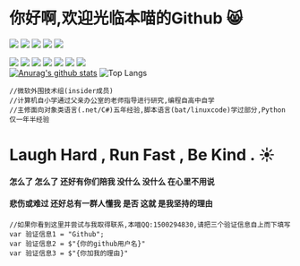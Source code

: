 # 你好啊,欢迎光临本喵的Github :smile_cat:


[![](https://img.shields.io/badge/Windows-10-green)](https://www.microsoft.com/windows/get-windows-10)
[![](https://img.shields.io/badge/Ubuntu-20.04%20Server-yellow)](https://ubuntu.com/)
[![](https://img.shields.io/badge/IDE-Visual%20Studio%20-007ACC?style=flat-square&logo=Visual-Studio&logoColor=ffffff)](https://visualstudio.com/)
[![](https://img.shields.io/badge/IDE-Visual%20Studio%20Code-007ACC?style=flat-square&logo=Visual-Studio-Code&logoColor=ffffff)](https://code.visualstudio.com/)
[![](https://img.shields.io/badge/Xiaomi%20Redmi%20K30%205G-FA6709?style=flat-square&logo=Xiaomi&logoColor=ffffff)](https://www.mi.com/)

[![](https://img.shields.io/badge/-CSS3-1572B6?style=flat-square&logo=css3&logoColor=white)](https://www.w3.org/Style/CSS/)
[![](https://img.shields.io/badge/-Python3-3776AB?style=flat-square&logo=python&logoColor=ffffff)](https://www.python.org/)
[![](https://img.shields.io/badge/-HTML5-E34F26?style=flat-square&logo=html5&logoColor=white)](https://html.spec.whatwg.org/)
[![](https://img.shields.io/badge/-Git-f05032?style=flat-square&logo=git&logoColor=white)](https://git-scm.com/)
[![](https://img.shields.io/badge/-Linux-fcc624?style=flat-square&logo=linux&logoColor=white)](https://www.linuxfoundation.org/)
[![](https://img.shields.io/badge/-Nginx-269539?style=flat-square&logo=nginx&logoColor=ffffff)](https://nginx.org/)
![](https://img.shields.io/badge/.NET-512BD4?style=flat-square&logo=C-Sharp&logoColor=ffffff)
<br/>
[![Anurag's github stats](https://github-readme-stats.vercel.app/api?username=davidscimeow)](https://github.com/davidscimeow/github-readme-stats)
![Top Langs](https://github-readme-stats.vercel.app/api/top-langs/?username=davidscimeow&layout=compact)
<br/>
```
//微软外围技术组(insider成员)
//计算机自小学通过父亲办公室的老师指导进行研究,编程自高中自学
//主修面向对象类语言(.net/C#)五年经验,脚本语言(bat/linuxcode)学过部分,Python仅一年半经验
```

# Laugh Hard , Run Fast , Be Kind . :sunny: 
#### 怎么了 怎么了 还好有你们陪我     没什么 没什么 在心里不用说
#### 悲伤或难过  还好总有一群人懂我   是否  这就  是我坚持的理由

```
//如果你看到这里并尝试与我取得联系,本喵QQ:1500294830,请把三个验证信息自上而下填写  
var 验证信息1 = "Github";  
var 验证信息2 = $"{你的github用户名}"  
var 验证信息3 = $"{你加我的理由}" 
```
